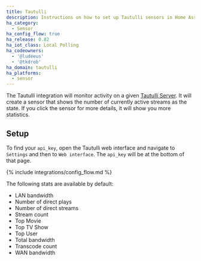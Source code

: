 ```yaml
---
title: Tautulli
description: Instructions on how to set up Tautulli sensors in Home Assistant.
ha_category:
  - Sensor
ha_config_flow: true
ha_release: 0.82
ha_iot_class: Local Polling
ha_codeowners:
  - '@ludeeus'
  - '@tkdrob'
ha_domain: tautulli
ha_platforms:
  - sensor
---
```


The Tautulli integration will monitor activity on a given [Tautulli Server][tautulli]. It will create a sensor that shows the number of currently active streams as the state. If you click the sensor for more details, it will show you more statistics.

## Setup

To find your `api_key`, open the Tautulli web interface and navigate to `Settings` and then to `Web interface`. The `api_key` will be at the bottom of that page.

{% include integrations/config_flow.md %}

The following stats are available by default:

- LAN bandwidth
- Number of direct plays
- Number of direct streams
- Stream count
- Top Movie
- Top TV Show
- Top User
- Total bandwidth
- Transcode count
- WAN bandwidth

[tautulli]: https://tautulli.com
